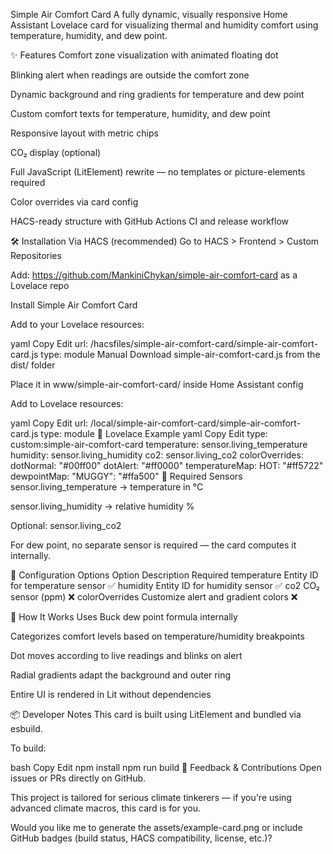 Simple Air Comfort Card
A fully dynamic, visually responsive Home Assistant Lovelace card for visualizing thermal and humidity comfort using temperature, humidity, and dew point.



✨ Features
Comfort zone visualization with animated floating dot

Blinking alert when readings are outside the comfort zone

Dynamic background and ring gradients for temperature and dew point

Custom comfort texts for temperature, humidity, and dew point

Responsive layout with metric chips

CO₂ display (optional)

Full JavaScript (LitElement) rewrite — no templates or picture-elements required

Color overrides via card config

HACS-ready structure with GitHub Actions CI and release workflow

🛠 Installation
Via HACS (recommended)
Go to HACS > Frontend > Custom Repositories

Add: https://github.com/MankiniChykan/simple-air-comfort-card as a Lovelace repo

Install Simple Air Comfort Card

Add to your Lovelace resources:

yaml
Copy
Edit
url: /hacsfiles/simple-air-comfort-card/simple-air-comfort-card.js
type: module
Manual
Download simple-air-comfort-card.js from the dist/ folder

Place it in www/simple-air-comfort-card/ inside Home Assistant config

Add to Lovelace resources:

yaml
Copy
Edit
url: /local/simple-air-comfort-card/simple-air-comfort-card.js
type: module
🧾 Lovelace Example
yaml
Copy
Edit
type: custom:simple-air-comfort-card
temperature: sensor.living_temperature
humidity: sensor.living_humidity
co2: sensor.living_co2
colorOverrides:
  dotNormal: "#00ff00"
  dotAlert: "#ff0000"
  temperatureMap:
    HOT: "#ff5722"
  dewpointMap:
    "MUGGY": "#ffa500"
🔧 Required Sensors
sensor.living_temperature → temperature in °C

sensor.living_humidity → relative humidity %

Optional: sensor.living_co2

For dew point, no separate sensor is required — the card computes it internally.

🎨 Configuration Options
Option	Description	Required
temperature	Entity ID for temperature sensor	✅
humidity	Entity ID for humidity sensor	✅
co2	CO₂ sensor (ppm)	❌
colorOverrides	Customize alert and gradient colors	❌

🧠 How It Works
Uses Buck dew point formula internally

Categorizes comfort levels based on temperature/humidity breakpoints

Dot moves according to live readings and blinks on alert

Radial gradients adapt the background and outer ring

Entire UI is rendered in Lit without dependencies

📦 Developer Notes
This card is built using LitElement and bundled via esbuild.

To build:

bash
Copy
Edit
npm install
npm run build
📮 Feedback & Contributions
Open issues or PRs directly on GitHub.

This project is tailored for serious climate tinkerers — if you're using advanced climate macros, this card is for you.

Would you like me to generate the assets/example-card.png or include GitHub badges (build status, HACS compatibility, license, etc.)?

